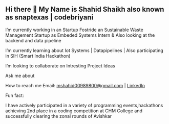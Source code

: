  ## Hi there 👋 My Name is Shahid Shaikh also known as snaptexas | codebriyani
 
 I’m currently working in an Startup Fostride an Sustainable Waste Management Startup as Embeded Systems Intern & Also looking at the backend and data pipeline 
 
 I’m currently learning about Iot Systems | Datapipelines | Also participating in SIH (Smart India Hackathon)
 
 I’m looking to collaborate on Intresting Project Ideas 
 
 Ask me about
 
 How to reach me Email: mshahid00989800@gmail.com | [LinkedIn](https://www.linkedin.com/in/mohommad-shahid-shaikh-054039325)
 
 
 Fun fact:
 
 I have actively participated in a variety of programming events,hackathons achieving 2nd place in a coding competition at CHM College and successfully clearing the zonal rounds of Avishkar 
<!--
**SnapTexas/snaptexas** is a ✨ _special_ ✨ repository because its `README.md` (this file) appears on your GitHub profile.

Here are some ideas to get you started:

- 🔭 I’m currently working on ...
- 🌱 I’m currently learning ...
- 👯 I’m looking to collaborate on ...
- 🤔 I’m looking for help with ...
- 💬 Ask me about ...
- 📫 How to reach me: ...
- 😄 Pronouns: ...
- ⚡ Fun fact: ...
-->
